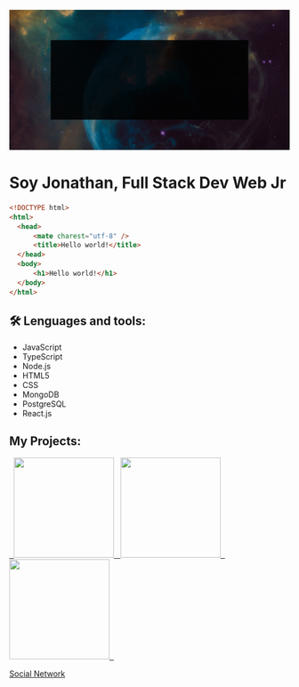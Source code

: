 ![](https://raw.githubusercontent.com/laguado415/About/main/assets/images/presentation.gif)


  <h1>Soy Jonathan, Full Stack Dev Web Jr</h1>
  
  ```html
<!DOCTYPE html>
<html>
    <head>
        <mate charest="utf-8" />
        <title>Hello world!</title>
    </head>
    <body>
        <h1>Hello world!</h1>
    </body>
</html>
```

<h2> 🛠 Lenguages and tools:</h2>
<ul>
  <li>JavaScript</li>
  <li>TypeScript</li>
  <li>Node.js</li>
  <li>HTML5</li>
  <li>CSS</li>
  <li>MongoDB</li>
  <li>PostgreSQL</li>
  <li>React.js</li>
</ul>

<h2>My Projects:</h2>

<a href="https://github.com/llsonyll/social_network" target="_blank">
  &nbsp
  <img aling="center" src="https://raw.githubusercontent.com/laguado415/laguado415/main/assets/images/Socialn.png" width="180" height="180"/>
  &nbsp
  <img aling="center" src="https://res.cloudinary.com/dnur99s4h/image/upload/v1660628052/Socialn2_zgrabw.png" width="180" height="180"/>
  &nbsp
  <img aling="center" src="https://res.cloudinary.com/dnur99s4h/image/upload/v1660628053/socialn_cpaowu.png" width="180" height="180"/>
  &nbsp
</a>
<a href="https://www.socialn.me" target="_blank"><p>Social Network</p></a>
